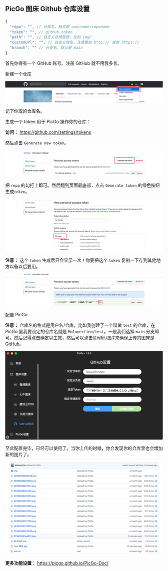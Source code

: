 ## PicGo 图床 Github 仓库设置

```js
{
  "repo": "", // 仓库名，格式是 username/reponame
  "token": "", // github token
  "path": "", // 自定义存储路径，比如 img/
  "customUrl": "", // 自定义域名，注意要加 http:// 或者 https://
  "branch": "" // 分支名，默认是 main
}
```

首先你得有一个 GitHub 账号。注册 GitHub 就不用我多言。

新建一个仓库

![create_new_repo](https://raw.githubusercontent.com/chuenwei0129/my-picgo-repo/master/2021/02/create_new_repo.png?token=AEIZJZIY33YLJDOD7XW7CYLACFY62)

记下你取的仓库名。

生成一个 token 用于 PicGo 操作你的仓库：

**访问：** https://github.com/settings/tokens

然后点击 `Generate new token`。

![](https://raw.githubusercontent.com/chuenwei0129/my-picgo-repo/master/2021/02/generate_new_token.png?token=AEIZJZOBL2QF657J46P7NALACFZBU)

把 `repo` 的勾打上即可。然后翻到页面最底部，点击 `Generate token` 的绿色按钮生成`token`。

![](https://raw.githubusercontent.com/chuenwei0129/my-picgo-repo/master/2021/02/generate_token_repo.png?token=AEIZJZJT2AN5CUNEOJTENULACFZEK)

**注意：** 这个 `token` 生成后只会显示一次！你要把这个 `token` 复制一下存到其他地方以备以后要用。

![copy_token](https://raw.githubusercontent.com/chuenwei0129/my-picgo-repo/master/2021/copy_token.png?token=AEIZJZLPQ43AALKXR2DUCP3ACFXQQ)

配置 PicGo

**注意：** 仓库名的格式是用户名/仓库，比如我创建了一个叫做 `test` 的仓库，在 PicGo 里我要设定的仓库名就是 `Molunerfinn/test`。一般我们选择 `main` 分支即可。然后记得点击确定以生效，然后可以点击`设为默认图床`来确保上传的图床是 GitHub。

![setup_github](https://raw.githubusercontent.com/chuenwei0129/my-picgo-repo/master/2021/setup_github.png?token=AEIZJZK6PR3T3GNTAQBBWA3ACFWM4)

至此配置完毕，已经可以使用了。当你上传的时候，你会发现你的仓库里也会增加新的图片了。

![success](https://raw.githubusercontent.com/chuenwei0129/my-picgo-repo/master/2021/success.png?token=AEIZJZMVTENNROXLQRLFQUTACFWP2)

**更多功能设置：** https://picgo.github.io/PicGo-Doc/
